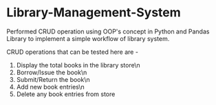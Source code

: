 # Library-Management-System
Performed CRUD operation using OOP's concept in Python and Pandas Library to implement a simple workflow of library system.

CRUD operations that can be tested here are -

1. Display the total books in the library store\n
2. Borrow/Issue the book\n
3. Submit/Return the book\n
4. Add new book entries\n
5. Delete any book entries from store
